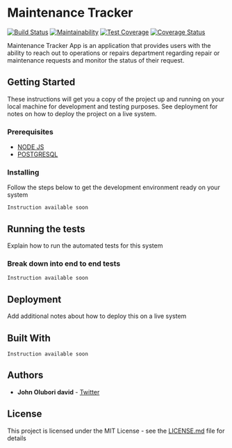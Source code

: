 # Maintenance Tracker

[![Build Status](https://travis-ci.org/holuborhee/maintenance-tracker.svg?branch=develop)](https://travis-ci.org/holuborhee/maintenance-tracker) [![Maintainability](https://api.codeclimate.com/v1/badges/7fd5c6d09179ea2a4cca/maintainability)](https://codeclimate.com/github/holuborhee/maintenance-tracker/maintainability) [![Test Coverage](https://api.codeclimate.com/v1/badges/7fd5c6d09179ea2a4cca/test_coverage)](https://codeclimate.com/github/holuborhee/maintenance-tracker/test_coverage) [![Coverage Status](https://coveralls.io/repos/github/holuborhee/maintenance-tracker/badge.svg)](https://coveralls.io/github/holuborhee/maintenance-tracker)



Maintenance Tracker App is an application that provides users with the ability to reach out to operations or repairs department regarding repair or maintenance requests and monitor the status of their request.

## Getting Started

These instructions will get you a copy of the project up and running on your local machine for development and testing purposes. See deployment for notes on how to deploy the project on a live system.

### Prerequisites

- [NODE JS](https://nodejs.org/en/)
- [POSTGRESQL](https://www.postgresql.org/)

### Installing

Follow the steps below to get the development environment ready on your system

```
Instruction available soon
```

## Running the tests

Explain how to run the automated tests for this system

### Break down into end to end tests

```
Instruction available soon
```

## Deployment

Add additional notes about how to deploy this on a live system

## Built With

```
Instruction available soon
```

## Authors

* **John Olubori david** - [Twitter](https://twitter.com/holuborhee)

## License

This project is licensed under the MIT License - see the [LICENSE.md](LICENSE.md) file for details


